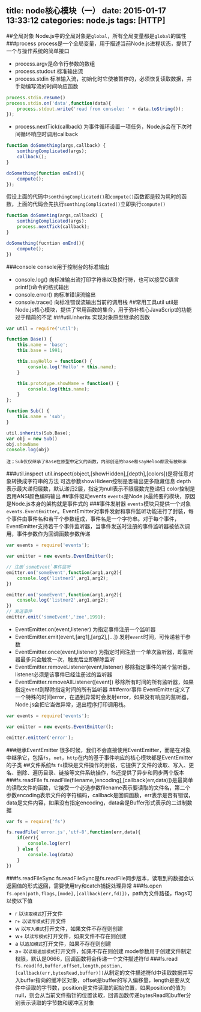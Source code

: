 title: node核心模块（一）
date: 2015-01-17 13:33:12
categories: node.js
tags: [HTTP]
---
<!--more-->
##全局对象
Node.js中的全局对象是`global`，所有全局变量都是`global`的属性
###process
process是一个全局变量，用于描述当前Node.js进程状态，提供了一个与操作系统的简单接口
- process.argv是命令行参数的数组
- process.studout 标准输出流
- process.stdin 标准输入流，初始化时它使被暂停的，必须恢复读取数据，并手动编写流的时间响应函数
```js
process.stdin.resume()
process.stdin.on('data',function(data){
	process.stdout.write('read from console: ' + data.toString());
});
```
- process.nextTick(callback) 为事件循环设置一项任务，Node.js会在下次时间循环响应时调用callback
```js
function doSomething(args,callback) {
	somthingComplicated(args);
	callback();
}

doSomething(function onEnd(){
	compute();
});
```
假设上面的代码中`somthingComplicated()`和`compute()`函数都是较为耗时的函数，上面的代码会先执行`somthingComplicated()`立即执行`compute()`
```js
function doSometing(args,callback) {
	somthingComplicated(args);
	process.nextTick(callback);
}

doSomething(fucntion onEnd(){
	compute();
})
```
###console
console用于控制台的标准输出
- console.log() 向标准输出流打印字符串以及换行符，也可以接受C语言printf()命令的格式输出
- console.error() 向标准错误流输出
- console.trace() 向标准错误流输出当前的调用栈
##常用工具util
util是Node.js核心模块，提供了常用函数的集合，用于弥补核心JavaScript的功能过于精简的不足
###util.inherits
实现对象原型继承的函数
```js
var util = require('util');

function Base() {
	this.name = 'base';
	this.base = 1991;

	this.sayHello = function() {
		console.log('Hello' + this.name);
	}

	this.prototype.showName = function() {
		console.log(this.name);
	}
};

function Sub() {
	this.name = 'sub';
}

util.inherits(Sub,Base);
var obj = new Sub()
obj.showName
console.log(obj)
```
	注；Sub仅仅继承了Base在原型中定义的函数，内部创造的base和sayHeloo都没有被继承
###util.inspect
util.inspect(object,[showHidden],[depth],[colors])是将任意对象转换成字符串的方法
可选参数showHideen控制是否输出更多隐藏信息
depth表示最大递归层数，默认递归2层，指定为null表示不限层数完整递归
color控制是否用ANSI颜色编码输出
##事件驱动events
`events`是Node.js最终要的模块，原因是Node.js本身的架构就是事件式的
###事件发射器
`events`模块只提供一个对象`events.EventEmitter`。EventEmitter对事件发射和事件监听功能进行了封装，每个事件由事件名和若干个参数组成，事件名是一个字符串。对于每个事件，EventEmitter支持若干个事件监听器，当事件发送时注册的事件监听器被依次调用，事件参数作为回调函数参数传递
```js
var events = require('events');

var emitter = new events.EventEmitter();

// 注册`someEvent`事件监听
emitter.on('someEvent',function(arg1,arg2){
	console.log('listner1',arg1,arg2);
})

emitter.on('someEvent',function(arg1,arg2){
	console.log('listner2',arg1,arg2);
})
// 发送事件
emitter.emit('someEvent','zoe',1991);
```
- EventEmitter.on(event,listener) 为指定事件注册一个监听器
- EventEmitter.emit(event,[arg1],[arg2],[...]) 发射`event`时间，可传递若干参数
- EventEmitter.once(event,listener) 为指定时间注册一个单次监听器，即监听器最多只会触发一次，触发后立即解除监听
- EventEmitter.removeListener(event,listener) 移除指定事件的某个监听器，listener必须是该事件已经注册过的监听器
- EventEmitter.removeAllListener([event]) 移除所有时间的所有监听器，如果指定event则移除指定时间的所有监听器
###error事件
EventEmitter定义了一个特殊的时间error，在遇到异常时会发射error，如果没有响应的监听器，Node.js会把它当做异常，退出程序打印调用栈。
```js
var events = require('events');

var emitter = new events.EventEmitter();

emitter.emitter('error');
```
###继承EventEmitter
很多时候，我们不会直接使用EventEmitter，而是在对象中继承它，包括`fs`，`net`，`http`在内的基于事件响应的核心模块都是EventEmitter的子类
##文件系统fs
`fs`模块是文件操作的封装，它提供了文件的读取、写入、更名、删除、遍历目录、链接等文件系统操作，fs还提供了异步和同步两个版本
###fs.readFile
fs.readFile(filename,[encoding],[callback(err,data)])是最简单的读取文件的函数，它接受一个必选参数filename表示要读取的文件名，第二个参数encoding表示文件的字符编码，callback是回调函数，err表示是否有错误，data是文件内容，如果没有指定encoding，data会是Buffer形式表示的二进制数据
```js
var fs = require('fs')

fs.readFile('error.js','utf-8',function(err,data){
	if(err){
		console.log(err)
	} else {
		console.log(data)
	}
})
```
###fs.readFileSync
fs.readFileSync是fs.readFile同步版本，读取到的数据会以返回值的形式返回，需要使用try和catch捕捉处理异常
###fs.open
`fs.open(path,flags,[mode],[callback(err,fd)])`，path为文件路径，flags可以使以下值
- r 以`读取模式`打开文件
- r+ 以`读写模式`打开文件
- w 以`写入模式`打开文件，如果文件不存在则创建
- w+ 以`读写模式`打开文件，如果文件不存在则创建
- a 以`追加模式`打开文件，如果不存在则创建
- a+ 以`读取追加模式`打开文件，如果不存在则创建
mode参数用于创建文件制定权限，默认是0666，回调函数将会传递一个文件描述符fd
###fs.read
`fs.read(fd,buffer,offset,length,postion,[callback(err,bytesRead,buffer)])`从制定的文件描述符fd中读取数据并写入buffer指向的缓冲区对象，offset是buffer的写入偏移量，length是要从文件中读取的字节数，position是文件读取的起始位置，如果position的值为null，则会从当前文件指针的位置读取，回调函数传递bytesRead和buffer分别表示读取的字节数和缓冲区对象
```js

```




